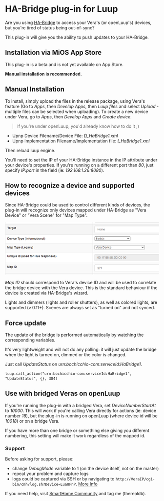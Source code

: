 # HA-Bridge plug-in for Luup

Are you using [HA-Bridge](https://github.com/bwssytems/ha-bridge/) to access your Vera's (or openLuup's) devices, but you're tired of status being out-of-sync?

This plug-in will give you the ability to push updates to your HA-Bridge.

## Installation via MiOS App Store

This plug-in is a beta and is not yet available on App Store.

**Manual installation is recommended.**

## Manual Installation

To install, simply upload the files in the release package, using Vera's feature (Go to *Apps*, then *Develop Apps*, then *Luup files* and select *Upload* - multiple files can be selected when uploading).
To create a new device under Vera, go to *Apps*, then *Develop Apps* and *Create device*.

> If you're under openLuup, you'd already know how to do it ;)

- Upnp Device Filename/Device File: *D_HaBridge1.xml*
- Upnp Implementation Filename/Implementation file: *I_HaBridge1.xml*

Then reload luup engine.

You'll need to set the IP of your HA-Bridge instance in the IP attribute under your device's properties. If you're running on a different port than *80*, just specify *IP:port* in the field (ie: *192.168.1.26:8080*).

## How to recognize a device and supported devices

Since HA-Bridge could be used to control different kinds of devices, the plug-in will recognize only devices mapped under HA-Bridge as "Vera Device" or "Vera Scene" for "Map Type".

![Configuration example](Docs/file.png)

*Map ID* should correspond to Vera's device ID and will be used to correlate the bridge device with the Vera device. This is the standard behaviour if the device is created via HA-Bridge's wizard.

Lights and dimmers (lights and roller shutters), as well as colored lights, are supported (v 0.11+).
Scenes are always set as "turned on" and not synced.

## Force update

The update of the bridge is performed automatically by watching the corresponding variables.

It's very lightweight and will not do any polling: it will just update the bridge when the light is turned on, dimmed or the color is changed.

Just call *UpdateStatus* on *urn:bochicchio-com:serviceId:HaBridge1*.

```
luup.call_action("urn:bochicchio-com:serviceId:HaBridge1", "UpdateStatus", {}, 384)
```

## Use with bridged Veras on openLuup

If you're running the plug-in with a bridged Vera, set *DeviceNumberStartAt* to *10000*.
This will work if you're calling Vera directly for actions (ie: device number *18*), but the plug-in is running on openLuup (where device id will be *10018*) or on a bridge Vera.

If you have more than one bridge or something else giving you different numbering, this setting will make it work regardless of the mapped id.

### Support
Before asking for support, please:
 - change *DebugMode* variable to 1 (on the device itself, not on the master)
 - repeat your problem and capture logs
 - logs could be captured via SSH or by navigating to `http://VeraIP/cgi-bin/cmh/log.sh?Device=LuaUPnP`. [More Info](http://wiki.micasaverde.com/index.php/Logs)

If you need help, visit [SmartHome.Community](https://smarthome.community/) and tag me (therealdb).